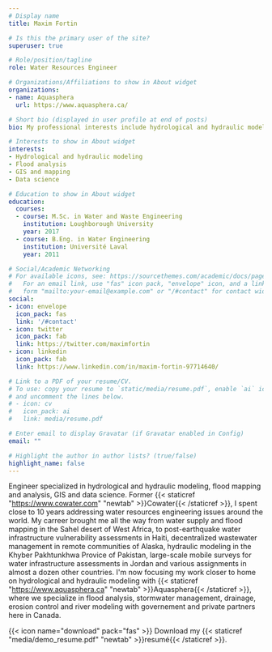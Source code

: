 ```yaml
---
# Display name
title: Maxim Fortin

# Is this the primary user of the site?
superuser: true

# Role/position/tagline
role: Water Resources Engineer

# Organizations/Affiliations to show in About widget
organizations:
- name: Aquasphera
  url: https://www.aquasphera.ca/

# Short bio (displayed in user profile at end of posts)
bio: My professional interests include hydrological and hydraulic modeling, flood analysis, GIS and mapping 

# Interests to show in About widget
interests:
- Hydrological and hydraulic modeling
- Flood analysis
- GIS and mapping
- Data science

# Education to show in About widget
education:
  courses:
  - course: M.Sc. in Water and Waste Engineering
    institution: Loughborough University
    year: 2017
  - course: B.Eng. in Water Engineering
    institution: Université Laval
    year: 2011

# Social/Academic Networking
# For available icons, see: https://sourcethemes.com/academic/docs/page-builder/#icons
#   For an email link, use "fas" icon pack, "envelope" icon, and a link in the
#   form "mailto:your-email@example.com" or "/#contact" for contact widget.
social:
- icon: envelope
  icon_pack: fas
  link: '/#contact'
- icon: twitter
  icon_pack: fab
  link: https://twitter.com/maximfortin
- icon: linkedin
  icon_pack: fab
  link: https://www.linkedin.com/in/maxim-fortin-97714640/

# Link to a PDF of your resume/CV.
# To use: copy your resume to `static/media/resume.pdf`, enable `ai` icons in `params.toml`, 
# and uncomment the lines below.
# - icon: cv
#   icon_pack: ai
#   link: media/resume.pdf

# Enter email to display Gravatar (if Gravatar enabled in Config)
email: ""

# Highlight the author in author lists? (true/false)
highlight_name: false
---
```


Engineer specialized in hydrological and hydraulic modeling, flood mapping and analysis, GIS and data science. Former {{< staticref "https://www.cowater.com" "newtab" >}}Cowater{{< /staticref >}}, I spent close to 10 years addressing water resources engineering issues around the world. My carreer brought me all the way from water supply and flood mapping in the Sahel desert of West Africa, to post-earthquake water infrastructure vulnerability assessments in Haiti, decentralized wastewater management in remote communities of Alaska, hydraulic modeling in the Khyber Pakhtunkhwa Provice of Pakistan, large-scale mobile surveys for water infrastructure assessments in Jordan and various assignments in almost a dozen other countries. I'm now focusing my work closer to home on hydrological and hydraulic modeling with {{< staticref "https://www.aquasphera.ca" "newtab" >}}Aquasphera{{< /staticref >}}, where we specialize in flood analysis, stormwater management, drainage, erosion control and river modeling with governement and private partners here in Canada. 

{{< icon name="download" pack="fas" >}} Download my {{< staticref "media/demo_resume.pdf" "newtab" >}}resumé{{< /staticref >}}.
